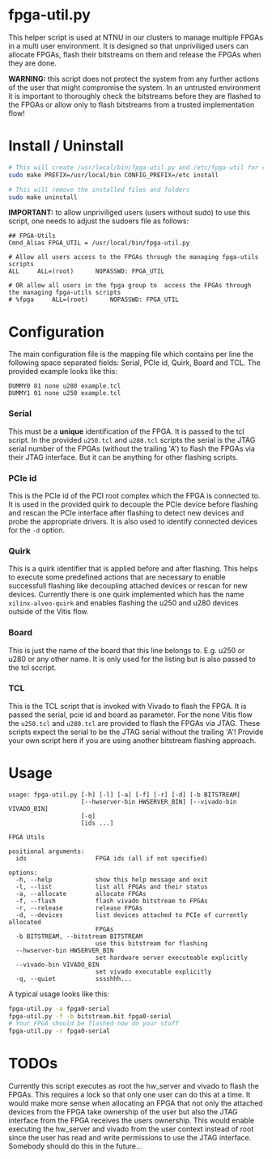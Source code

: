 # fpga-util.py

This helper script is used at NTNU in our clusters to manage multiple FPGAs in a multi user environment. It is designed so that unpriviliged users can allocate FPGAs, flash their bitstreams on them and release the FPGAs when they are done.

**WARNING:** this script does not protect the system from any further actions of the user that might compromise the system. In an untrusted environment it is important to thoroughly check the bitstreams before they are flashed to the FPGAs or allow only to flash bitstreams from a trusted implementation flow!

# Install / Uninstall

```bash
# This will create /usr/local/bin/fpga-util.py and /etc/fpga-util for configs
sudo make PREFIX=/usr/local/bin CONFIG_PREFIX=/etc install

# This will remove the installed files and folders
sudo make uninstall
```

**IMPORTANT:** to allow unpriviliged users (users without sudo) to use this script, one needs to adjust the sudoers file as follows:
```text
## FPGA-Utils
Cmnd_Alias FPGA_UTIL = /usr/local/bin/fpga-util.py

# Allow all users access to the FPGAs through the managing fpga-utils scripts
ALL     ALL=(root)      NOPASSWD: FPGA_UTIL

# OR allow all users in the fpga group to  access the FPGAs through the managing fpga-utils scripts
# %fpga     ALL=(root)      NOPASSWD: FPGA_UTIL
```

# Configuration

The main configuration file is the mapping file which contains per line the following space separated fields: Serial, PCIe id, Quirk, Board and TCL. The  provided example looks like this:

```text
DUMMY0 81 none u280 example.tcl
DUMMY1 01 none u250 example.tcl
```

### Serial

This must be a **unique** identification of the FPGA. It is passed to the tcl script. In the provided `u250.tcl` and `u280.tcl` scripts the serial is the JTAG serial number of the FPGAs (without the trailing 'A') to flash the FPGAs via their JTAG interface. But it can be anything for other flashing scripts.

### PCIe id

This is the PCIe id of the PCI root complex which the FPGA is connected to. It is used in the provided quirk to decouple the PCIe device before flashing and rescan the PCIe interface after flashing to detect new devices and probe the appropriate drivers. It is also used to identify connected devices for the `-d` option.

### Quirk

This is a quirk identifier that is applied before and after flashing. This helps to execute some predefined actions that are necessary to enable successfull flashing like decoupling attached devices or rescan for new devices. Currently there is one quirk implemented which has the name `xilinx-alveo-quirk` and enables flashing the u250 and u280 devices outside of the Vitis flow.

### Board

This is just the name of the board that this line belongs to. E.g. u250 or u280 or any other name. It is only used for the listing but is also passed to the tcl sccript.

### TCL

This is the TCL script that is invoked with Vivado to flash the FPGA. It is passed the serial, pcie id and board as parameter. For the none Vitis flow the `u250.tcl` and `u280.tcl` are provided to flash the FPGAs via JTAG. These scripts expect the serial to be the JTAG serial without the trailing 'A'! Provide your own script here if you are using another bitstream flashing approach.

# Usage

```text
usage: fpga-util.py [-h] [-l] [-a] [-f] [-r] [-d] [-b BITSTREAM]
                    [--hwserver-bin HWSERVER_BIN] [--vivado-bin VIVADO_BIN]
                    [-q]
                    [ids ...]

FPGA Utils

positional arguments:
  ids                   FPGA ids (all if not specified)

options:
  -h, --help            show this help message and exit
  -l, --list            list all FPGAs and their status
  -a, --allocate        allocate FPGAs
  -f, --flash           flash vivado bitstream to FPGAs
  -r, --release         release FPGAs
  -d, --devices         list devices attached to PCIe of currently allocated
                        FPGAs
  -b BITSTREAM, --bitstream BITSTREAM
                        use this bitstream for flashing
  --hwserver-bin HWSERVER_BIN
                        set hardware server executeable explicitly
  --vivado-bin VIVADO_BIN
                        set vivado executable explicitly
  -q, --quiet           sssshhh...
```

A typical usage looks like this:
```bash
fpga-util.py -a fpga0-serial
fpga-util.py -f -b bitstream.bit fpga0-serial
# Your FPGA should be flashed now do your stuff
fpga-util.py -r fpga0-serial
```


# TODOs

Currently this script executes as root the hw_server and vivado to flash the FPGAs. This requires a lock so that only one user can do this at a time. It would make more sense when allocating an FPGA that not only the attached devices from the FPGA take ownership of the user but also the JTAG interface from the FPGA receives the users ownership. This would enable executing the hw_server and vivado from the user context instead of root since the user has read and write permissions to use the JTAG interface. Somebody should do this in the future...
